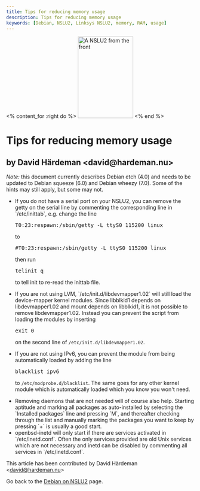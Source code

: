 ```yaml
---
title: Tips for reducing memory usage
description: Tips for reducing memory usage
keywords: [Debian, NSLU2, Linksys NSLU2, memory, RAM, usage]
---
```


<% content_for :right do %>
<img src = "../images/r_nslu2_front.jpg" class="border" alt="A NSLU2 from the front" width="148" height="218" />
<% end %>

<h1>Tips for reducing memory usage</h1>

<h2>by David Härdeman &lt;david@hardeman.nu&gt;</h2>

<em>Note:</em> this document currently describes Debian etch (4.0) and
needs to be updated to Debian squeeze (6.0) and Debian wheezy (7.0).
Some of the hints may still apply, but some may not.

<ul>

<li>If you do not have a serial port on your NSLU2, you can remove the
getty on the serial line by commenting the corresponding line in
`/etc/inittab`, e.g. change the line

<div class="code">
<pre>
T0:23:respawn:/sbin/getty -L ttyS0 115200 linux
</pre>
</div>

to

<div class="code">
<pre>
<span class="input">#</span>T0:23:respawn:/sbin/getty -L ttyS0 115200 linux
</pre>
</div>

then run

<div class="code">
<pre>
telinit q
</pre>
</div>

to tell init to re-read the inittab file.</li>

<li>If you are not using LVM, `/etc/init.d/libdevmapper1.02` will
still load the device-mapper kernel modules.  Since libblkid1 depends on
libdevmapper1.02 and mount depends on libblkid1, it is not possible to
remove libdevmapper1.02.  Instead you can prevent the script from loading
the modules by inserting

<div class="code">
<pre>
exit 0
</pre>
</div>

on the second line of `/etc/init.d/libdevmapper1.02`.</li>

<li>If you are not using IPv6, you can prevent the module from being
automatically loaded by adding the line

<div class="code">
<pre>
blacklist ipv6
</pre>
</div>

to `/etc/modprobe.d/blacklist`. The same goes for any other kernel
module which is automatically loaded which you know you won't need.</li>

<li>Removing daemons that are not needed will of course also help.
Starting aptitude and marking all packages as auto-installed by selecting
the `Installed packages` line and pressing `M`, and
thereafter checking through the list and manually marking the packages you
want to keep by pressing `+` is usually a good start.</li>

<li>openbsd-inetd will only start if there are services activated in
`/etc/inetd.conf`.  Often the only services provided are old Unix
services which are not necessary and inetd can be disabled by commenting
all services in `/etc/inetd.conf`.</li>

</ul>

This article has been contributed by David Härdeman &lt;david@hardeman.nu&gt;

Go back to the <a href = "..">Debian on NSLU2</a> page.

